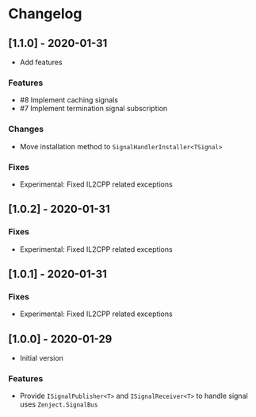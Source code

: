 # Changelog

## [1.1.0] - 2020-01-31

* Add features

### Features

* #8 Implement caching signals
* #7 Implement termination signal subscription

### Changes

* Move installation method to `SignalHandlerInstaller<TSignal>`

### Fixes

* Experimental: Fixed IL2CPP related exceptions

## [1.0.2] - 2020-01-31

### Fixes

* Experimental: Fixed IL2CPP related exceptions

## [1.0.1] - 2020-01-31

### Fixes

* Experimental: Fixed IL2CPP related exceptions

## [1.0.0] - 2020-01-29

* Initial version

### Features

* Provide `ISignalPublisher<T>` and `ISignalReceiver<T>` to handle signal uses `Zenject.SignalBus`
